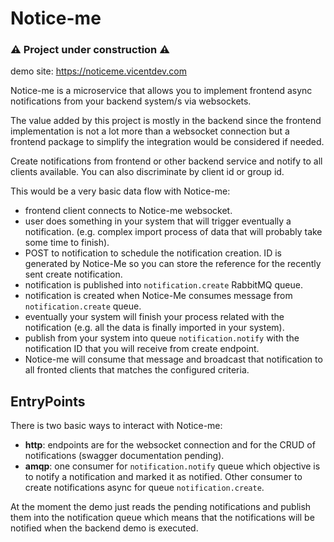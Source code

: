 # Notice-me

### ⚠️ Project under construction ⚠️ 

demo site: https://noticeme.vicentdev.com

Notice-me is a microservice that allows you to implement 
frontend async notifications from your backend system/s via websockets.

The value added by this project is mostly in the backend since the frontend implementation is not a lot more than a 
websocket connection but a frontend package to simplify the integration would be considered if needed.

Create notifications from frontend or other backend service and notify to all clients available.
You can also discriminate by client id or group id.

This would be a very basic data flow with Notice-me:
- frontend client connects to Notice-me websocket.
- user does something in your system that will trigger eventually a notification. (e.g. complex import process of data that will probably take some time to finish).
- POST to notification to schedule the notification creation. ID is generated by Notice-Me so you can store the reference for the recently sent create notification.
- notification is published into `notification.create` RabbitMQ queue.
- notification is created when Notice-Me consumes message from `notification.create` queue.
- eventually your system will finish your process related with the notification  (e.g. all the data is finally imported in your system).
- publish from your system into queue `notification.notify` with the notification ID that you will receive from create endpoint.
- Notice-me will consume that message and broadcast that notification to all fronted clients that matches the configured criteria.


## EntryPoints

There is two basic ways to interact with Notice-me:

- **http**: endpoints are for the websocket connection and for the CRUD of notifications (swagger documentation pending).
- **amqp**: one consumer for `notification.notify` queue which objective is to notify a notification and marked it as notified. Other consumer to create notifications async for queue `notification.create`.

At the moment the demo just reads the pending notifications and publish them into the notification queue which means that 
the notifications will be notified when the backend demo is executed.
